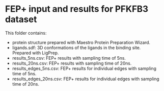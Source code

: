 # FEP+ input and results for PFKFB3 dataset

This folder contains:

 -   protein structure prepared with Maestro Protein Preparation Wizard.
 -   ligands.sdf: 3D conformations of the ligands in the binding site. Prepared with LigPrep.
 -   results_5ns.csv: FEP+ results with sampling time of 5ns.
 -   results_20ns.csv: FEP+ results with sampling time of 20ns.
 -   results_edges_5ns.csv: FEP+ results for individual edges with sampling time of 5ns.
 -  results_edges_20ns.csv: FEP+ results for individual edges with sampling time of 20ns.
